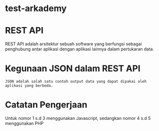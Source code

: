 # test-arkademy

# REST API
  REST API adalah arsitektur sebuah software yang berfungsi sebagai penghubung antar aplikasi dengan aplikasi lainnya dalam pertukaran data.

# Kegunaan JSON dalam REST API
    JSON adalah salah satu contoh output data yang dapat dipakai oleh aplikasi yang berbeda.
    
# Catatan Pengerjaan
  Untuk nomor 1 s.d 3 menggunakan Javascript, sedangkan nomor 4 s.d 5 menggunakan PHP
